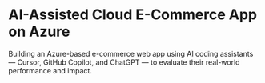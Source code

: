 # AI-Assisted Cloud E-Commerce App on Azure

Building an Azure-based e-commerce web app using AI coding assistants — Cursor, GitHub Copilot, and ChatGPT — to evaluate their real-world performance and impact.
